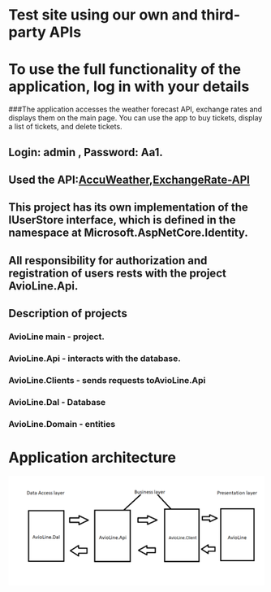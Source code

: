 # Test site using our own and third-party APIs
# To use the full functionality of the application, log in with your details

###The application accesses the weather forecast API, exchange rates and displays them on the main page. You can use the app to buy tickets, display a list of tickets, and delete tickets.

## Login: admin , Password: Aa1.
## Used the API:[AccuWeather](https://developer.accuweather.com/),[ExchangeRate-API](https://www.exchangerate-api.com/)

## This project has its own implementation of the IUserStore interface, which is defined in the namespace at Microsoft.AspNetCore.Identity.
## All responsibility for authorization and registration of users rests with the project AvioLine.Api.

## Description of projects
### AvioLine main - project.
### AvioLine.Api -  interacts with the database.
### AvioLine.Clients - sends requests toAvioLine.Api
### AvioLine.Dal - Database
### AvioLine.Domain - entities

# Application architecture
<img src="https://github.com/Artem921/AvioLine.Api/blob/master/AvioLine/wwwroot/Images/arhi.png" />

